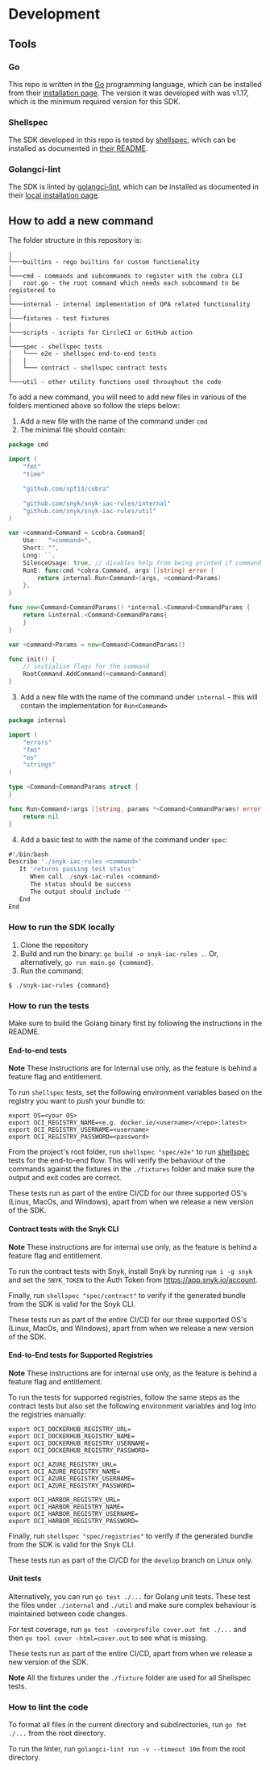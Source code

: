 # Development

## Tools

### Go

This repo is written in the [Go](https://golang.org) programming language, which can be installed from their [installation page](https://golang.org/doc/install). The version it was developed with was v1.17, which is the minimum required version for this SDK.

### Shellspec
The SDK developed in this repo is tested by [shellspec](https://github.com/shellspec/shellspec), which can be installed as documented in [their README](https://github.com/shellspec/shellspec#installation).

### Golangci-lint
The SDK is linted by [golangci-lint](https://github.com/golangci/golangci-lint), which can be installed as documented in their [local installation page](https://golangci-lint.run/usage/install/#local-installation).

## How to add a new command

The folder structure in this repository is:
```
│   
└───builtins - rego builtins for custom functionality
│
└───cmd - commands and subcommands to register with the cobra CLI  
│   root.go - the root command which needs each subcommand to be registered to
│
└───internal - internal implementation of OPA related functionality
│   
└───fixtures - test fixtures
│   
└───scripts - scripts for CircleCI or GitHub action
│   
└───spec - shellspec tests
│   └─── e2e - shellspec end-to-end tests
|   |
│   └─── contract - shellspec contract tests
│   
└───util - other utility functions used throughout the code
```

To add a new command, you will need to add new files in various of the folders mentioned above so follow the steps below:
1. Add a new file with the name of the command under `cmd`
2. The minimal file should contain:
```go
package cmd

import (
	"fmt"
	"time"

	"github.com/spf13/cobra"

	"github.com/snyk/snyk-iac-rules/internal"
	"github.com/snyk/snyk-iac-rules/util"
)

var <command>Command = &cobra.Command{
	Use:   "<command>",
	Short: "",
	Long: ``,
	SilenceUsage: true, // disables help from being printed if command fails
	RunE: func(cmd *cobra.Command, args []string) error {
		return internal.Run<Command>(args, <command>Params)
	},
}

func new<Command>CommandParams() *internal.<Command>CommandParams {
	return &internal.<Command>CommandParams{
	}
}

var <command>Params = new<Command>CommandParams()

func init() {
	// initialise flags for the command
	RootCommand.AddCommand(<command>Command)
}
```

3. Add a new file with the name of the command under `internal` - this will contain the implementation for `Run<Command>`

```go
package internal

import (
	"errors"
	"fmt"
	"os"
	"strings"
)

type <Command>CommandParams struct {
}

func Run<Command>(args []string, params *<Command>CommandParams) error {
	return nil
}
```

4. Add a basic test to with the name of the command under `spec`:

```go
#!/bin/bash
Describe './snyk-iac-rules <command>'
   It 'returns passing test status'
      When call ./snyk-iac-rules <command>
      The status should be success
      The output should include ''
   End
End
```  

### How to run the SDK locally

1. Clone the repository
2. Build and run the binary: `go build -o snyk-iac-rules .`. Or, alternatively, `go run main.go {command}`.
3. Run the command:
```
$ ./snyk-iac-rules {command}
```

### How to run the tests

Make sure to build the Golang binary first by following the instructions in the README.

#### End-to-end tests
**Note** These instructions are for internal use only, as the  feature is behind a feature flag and entitlement.

To run `shellspec` tests, set the following environment variables based on the registry you want to push your bundle to:
```
export OS=<your OS>
export OCI_REGISTRY_NAME=<e.g. docker.io/<username>/<repo>:latest>
export OCI_REGISTRY_USERNAME=<username>
export OCI_REGISTRY_PASSWORD=<password>
```

From the project's root folder, run `shellspec "spec/e2e"` to run [shellspec](https://github.com/shellspec/shellspec) tests for the end-to-end flow. This will verify the behaviour of the commands against the fixtures in the `./fixtures` folder and make sure the output and exit codes are correct.

These tests run as part of the entire CI/CD for our three supported OS's (Linux, MacOs, and Windows), apart from when we release a new version of the SDK.

#### Contract tests with the Snyk CLI
**Note** These instructions are for internal use only, as the  feature is behind a feature flag and entitlement.

To run the contract tests with Snyk, install Snyk by running `npm i -g snyk` and set the `SNYK_TOKEN` to the Auth Token from https://app.snyk.io/account. 

Finally, run `shellspec "spec/contract"` to verify if the generated bundle from the SDK is valid for the Snyk CLI. 

These tests run as part of the entire CI/CD for our three supported OS's (Linux, MacOs, and Windows), apart from when we release a new version of the SDK.

#### End-to-End tests for Supported Registries
**Note** These instructions are for internal use only, as the  feature is behind a feature flag and entitlement.

To run the tests for supported registries, follow the same steps as the contract tests but also set the following environment variables and log into the registries manually:
```
export OCI_DOCKERHUB_REGISTRY_URL=
export OCI_DOCKERHUB_REGISTRY_NAME=
export OCI_DOCKERHUB_REGISTRY_USERNAME=
export OCI_DOCKERHUB_REGISTRY_PASSWORD=

export OCI_AZURE_REGISTRY_URL=
export OCI_AZURE_REGISTRY_NAME=
export OCI_AZURE_REGISTRY_USERNAME=
export OCI_AZURE_REGISTRY_PASSWORD=

export OCI_HARBOR_REGISTRY_URL=
export OCI_HARBOR_REGISTRY_NAME=
export OCI_HARBOR_REGISTRY_USERNAME=
export OCI_HARBOR_REGISTRY_PASSWORD=
```

Finally, run `shellspec "spec/registries"` to verify if the generated bundle from the SDK is valid for the Snyk CLI.

These tests run as part of the CI/CD for the `develop` branch on Linux only.

#### Unit tests

Alternatively, you can run `go test ./...` for Golang unit tests. These test the files under `./internal` and `./util` and make sure complex behaviour is maintained between code changes.

For test coverage, run `go test -coverprofile cover.out fmt ./...` and then `go tool cover -html=cover.out` to see what is missing.

These tests run as part of the entire CI/CD, apart from when we release a new version of the SDK.

**Note**
All the fixtures under the `./fixture` folder are used for all Shellspec tests.

### How to lint the code

To format all files in the current directory and subdirectories, run `go fmt ./...` from the root directory.

To run the linter, run `golangci-lint run -v --timeout 10m` from the root directory.
